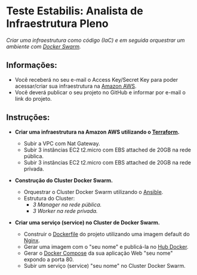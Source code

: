 # Teste Estabilis: Analista de Infraestrutura Pleno

_Criar uma infraestrutura como código (IaC) e em seguida orquestrar um ambiente com [Docker Swarm](https://docs.docker.com/engine/swarm/)._

## Informações:

* Você receberá no seu e-mail o Access Key/Secret Key para poder acessar/criar sua infraestrutura na [Amazon AWS](https://aws.amazon.com/pt/).
* Você deverá publicar o seu projeto no GitHub e informar por e-mail o link do projeto.

## Instruções:

* **Criar uma infraestrutura na Amazon AWS utilizando o [Terraform](https://www.terraform.io/).**
    
    * Subir a VPC com Nat Gateway.
    * Subir 3 instâncias EC2 t2.micro com EBS attached de 20GB na rede pública.
    * Subir 3 instâncias EC2 t2.micro com EBS attached de 20GB na rede privada.

* **Construção do Cluster Docker Swarm.**

    * Orquestrar o Cluster Docker Swarm utilizando o [Ansible](https://www.ansible.com/).
    * Estrutura do Cluster:
        * _3 Manager na rede pública._
        * _3 Worker na rede privada._

* **Criar uma serviço (service) no Cluster de Docker Swarm.**

    * Construir o [Dockerfile](https://docs.docker.com/engine/reference/builder/) do projeto utilizando uma imagem default do [Nginx](https://nginx.org/en/).
    * Gerar uma imagem com o "seu nome" e publicá-la no [Hub Docker](https://hub.docker.com/).
    * Gerar o [Docker Compose](https://docs.docker.com/compose/) da sua aplicação Web "seu nome" expondo a porta 80.
    * Subir um serviço (service) "seu nome" no Cluster Docker Swarm.
